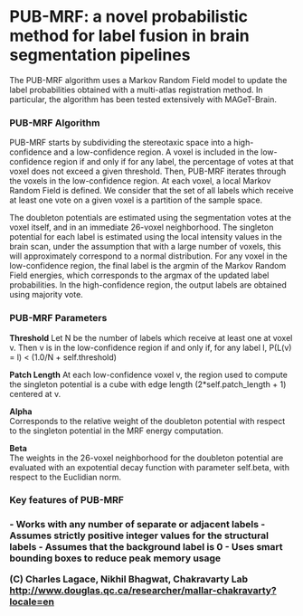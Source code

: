 # PUB-MRF: a novel probabilistic method for label fusion in brain segmentation pipelines

The PUB-MRF algorithm uses a Markov Random Field model to update the
label probabilities obtained with a multi-atlas registration method. In
particular, the algorithm has been tested extensively with MAGeT-Brain.

<h3>PUB-MRF Algorithm</h3>

PUB-MRF starts by subdividing the stereotaxic space into a high-confidence
and a low-confidence region. A voxel is included in the low-confidence
region if and only if for any label, the percentage of votes at that voxel
does not exceed a given threshold. Then, PUB-MRF iterates through the voxels
in the low-confidence region. At each voxel, a local Markov Random Field is
defined. We consider that the set of all labels which receive at least one 
vote on a given voxel is a partition of the sample space.

The doubleton potentials are estimated using the segmentation votes at the
voxel itself, and in an immediate 26-voxel neighborhood. The singleton
potential for each label is estimated using the local intensity values in
the brain scan, under the assumption that with a large number of voxels, 
this will approximately correspond to a normal distribution. For any voxel
in the low-confidence region, the final label is the argmin of the Markov 
Random Field energies, which corresponds to the argmax of the updated label
probabilities. In the high-confidence region, the output labels are obtained
using majority vote.

<h3>PUB-MRF Parameters</h3>

<b>Threshold</b>
Let N be the number of labels which receive at least
                     one at voxel v. Then v is in the low-confidence
                     region if and only if, for any label l,
                     P(L(v) = l) < (1.0/N + self.threshold)

<b>Patch Length</b>
At each low-confidence voxel v, the region used to
                     compute the singleton potential is a cube with edge
                     length (2*self.patch_length + 1) centered at v.

<b>Alpha</b>         
Corresponds to the relative weight of the doubleton
                     potential with respect to the singleton potential in
                     the MRF energy computation.

<b>Beta</b>          
The weights in the 26-voxel neighborhood for the
                     doubleton potential are evaluated with an expotential
                     decay function with parameter self.beta, with respect
                     to the Euclidian norm.

<h3>Key features of PUB-MRF<h3>
- Works with any number of separate or adjacent labels
- Assumes strictly positive integer values for the structural labels
- Assumes that the background label is 0
- Uses smart bounding boxes to reduce peak memory usage

(C) Charles Lagace, Nikhil Bhagwat, Chakravarty Lab
http://www.douglas.qc.ca/researcher/mallar-chakravarty?locale=en
